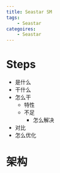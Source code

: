 ```yaml
---
title: Seastar SM
tags:
	- Seastar
categoires:
	- Seastar
---
```


# Steps

- 是什么
- 干什么
- 怎么干
  - 特性
  - 不足
    - 怎么解决
- 对比
- 怎么优化

# 架构

